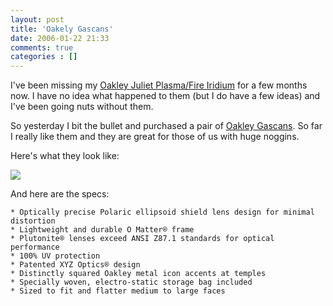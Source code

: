 ```yaml
---
layout: post
title: 'Oakely Gascans'
date: 2006-01-22 21:33
comments: true
categories : []
---  
```


I've been missing my <a href="http://oakley.com/o/o1274d">Oakley Juliet Plasma/Fire Iridium</a> for a few months now. I have no idea what happened to them (but I do have a few ideas) and I've been going nuts without them.

So yesterday I bit the bullet and purchased a pair of <a href="http://oakley.com/o/o2222d">Oakley Gascans</a>. So far I really like them and they are great for those of us with huge noggins.

Here's what they look like:

<img src="/images/gascan.png"/>

And here are the specs:

    * Optically precise Polaric ellipsoid shield lens design for minimal distortion
    * Lightweight and durable O Matter® frame
    * Plutonite® lenses exceed ANSI Z87.1 standards for optical performance
    * 100% UV protection
    * Patented XYZ Optics® design
    * Distinctly squared Oakley metal icon accents at temples
    * Specially woven, electro-static storage bag included
    * Sized to fit and flatter medium to large faces

